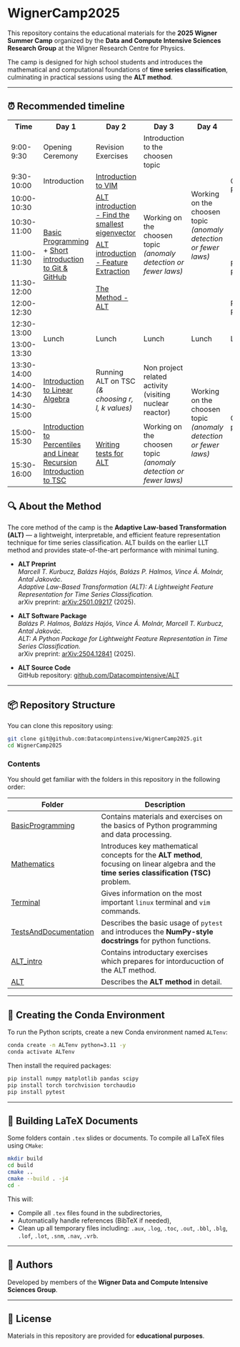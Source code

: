 # WignerCamp2025

This repository contains the educational materials for the **2025 Wigner Summer Camp** organized by the **Data and Compute Intensive Sciences Research Group** at the Wigner Research Centre for Physics.

The camp is designed for high school students and introduces the mathematical and computational foundations of **time series classification**, culminating in practical sessions using the **ALT method**.

---

## ⏰ Recommended timeline

<body>
    <table>
        <tr>
            <th>Time</th>
            <th>Day 1</th>
            <th>Day 2</th>
            <th>Day 3</th>
            <th>Day 4</th>
            <th>Day 5</th>
        </tr>
        <tr>
            <td class="time-column">9:00-9:30</td>
            <td>Opening Ceremony</td>
            <td>Revision Exercises</td>
            <td>Introduction to the choosen topic</td>
            <td rowspan="7">Working on the choosen topic <i>(anomaly detection or fewer laws)</i></td>
            <td rowspan="4">Creating Presentation</td>
        </tr>
        <tr>
            <td class="time-column">9:30-10:00</td>
            <td>Introduction</td>
            <td><a href="./Terminal/Vim.md">Introduction to VIM</a></td>
            <td rowspan="6">Working on the choosen topic <i>(anomaly detection or fewer laws)</i></td>
        </tr>
        <tr>
            <td class="time-column">10:00-10:30</td>
            <td rowspan="5"><a href="./BasicProgramming/">Basic Programming</a> + <a href="./Terminal/Git.md">Short introduction to Git & GitHub</a></td>
            <td rowspan="2"><a href="./ALT_intro/Eigenvector/">ALT introduction - Find the smallest eigenvector</a></td>
        </tr>
        <tr>
            <td class="time-column">10:30-11:00</td>
        </tr>
        <tr>
            <td class="time-column">11:00-11:30</td>
            <td><a href="./ALT_intro/FeatureExtraction/">ALT introduction - Feature Extraction</a></td>
            <td rowspan="2">Finalizing Presentation</td>
        </tr>
        <tr>
            <td class="time-column">11:30-12:00</td>
            <td rowspan="2"><a href="./ALT/">The Method - ALT</a></td>
        </tr>
        <tr>
            <td class="time-column">12:00-12:30</td>
            <td>Practice Presentation</td>
        </tr>
        <tr>
            <td class="time-column">12:30-13:00</td>
            <td rowspan="2">Lunch</td>
            <td rowspan="2">Lunch</td>
            <td rowspan="2">Lunch</td>
            <td rowspan="2">Lunch</td>
            <td rowspan="2">Lunch</td>
        </tr>
        <tr>
            <td class="time-column">13:00-13:30</td>
        </tr>
        <tr>
            <td class="time-column">13:30-14:00</td>
            <td rowspan="3"><a href="./Mathematics/linear_algebra.pdf">Introduction to Linear Algebra</a></td>
            <td rowspan="3">Running ALT on TSC <i>(& choosing r, l, k values)</i></td>
            <td rowspan="3">Non project related activity (visiting nuclear reactor)</td>
            <td rowspan="6">Working on the choosen topic <i>(anomaly detection or fewer laws)</i></td>
            <td  rowspan="10">Closing & presentation</td>
        </tr>
        <tr>
            <td class="time-column">14:00-14:30</td>
        </tr>
        <tr>
            <td class="time-column">14:30-15:00</td>
        </tr>
        <tr>
            <td class="time-column">15:00-15:30</td>
            <td rowspan="2"><a href="./Mathematics/miscellaneous_topics.pdf">Introduction to Percentiles and Linear Recursion</a> <br><a href="./Mathematics/TSC.pdf">Introduction to TSC</a></td>
            <td rowspan="3"><a href="./TestsAndDocumentation/">Writing tests for ALT<a></td>
            <td rowspan="2">Working on the choosen topic <i>(anomaly detection or fewer laws)</i></td>
        </tr>
        <tr>
            <td class="time-column">15:30-16:00</td>
        </tr>
    </table>
</body>
</html>

## 🔍 About the Method

The core method of the camp is the **Adaptive Law-based Transformation (ALT)** — a lightweight, interpretable, and efficient feature representation technique for time series classification. ALT builds on the earlier LLT method and provides state-of-the-art performance with minimal tuning.

- **ALT Preprint**  
  *Marcell T. Kurbucz, Balázs Hajós, Balázs P. Halmos, Vince Á. Molnár, Antal Jakovác*.  
  *Adaptive Law-Based Transformation (ALT): A Lightweight Feature Representation for Time Series Classification.*  
  arXiv preprint: [arXiv:2501.09217](https://arxiv.org/abs/2501.09217) (2025).

- **ALT Software Package**  
  *Balázs P. Halmos, Balázs Hajós, Vince Á. Molnár, Marcell T. Kurbucz, Antal Jakovác*.  
  *ALT: A Python Package for Lightweight Feature Representation in Time Series Classification.*  
  arXiv preprint: [arXiv:2504.12841](https://arxiv.org/abs/2504.12841) (2025).

- **ALT Source Code**  
  GitHub repository: [github.com/Datacompintensive/ALT](https://github.com/Datacompintensive/ALT)

---

## 📦 Repository Structure

You can clone this repository using:

```bash
git clone git@github.com:Datacompintensive/WignerCamp2025.git
cd WignerCamp2025
```

### Contents

You should get familiar with the folders in this repository in the following order:

| Folder | Description |
|--------|-------------|
| [BasicProgramming](./BasicProgramming) | Contains materials and exercises on the basics of Python programming and data processing. |
| [Mathematics](./Mathematics) | Introduces key mathematical concepts for the **ALT method**, focusing on linear algebra and the **time series classification (TSC)** problem. |
| [Terminal](./Terminal) | Gives information on the most important `linux` terminal and `vim` commands. |
| [TestsAndDocumentation](./TestsAndDocumentation) | Describes the basic usage of `pytest` and introduces the **NumPy-style docstrings** for python functions. |
| [ALT_intro](./ALT_intro) | Contains introductary exercises which prepares for intorducuction of the ALT method. |
| [ALT](./ALT) | Describes the **ALT method** in detail. |

---

## 🐍 Creating the Conda Environment

To run the Python scripts, create a new Conda environment named `ALTenv`:

```bash
conda create -n ALTenv python=3.11 -y
conda activate ALTenv
```

Then install the required packages:

```bash
pip install numpy matplotlib pandas scipy
pip install torch torchvision torchaudio
pip install pytest
```

---

## 📄 Building LaTeX Documents

Some folders contain `.tex` slides or documents. To compile all LaTeX files using `CMake`:

```bash
mkdir build
cd build
cmake ..
cmake --build . -j4
cd -
```

This will:

- Compile all `.tex` files found in the subdirectories,
- Automatically handle references (BibTeX if needed),
- Clean up all temporary files including: `.aux`, `.log`, `.toc`, `.out`, `.bbl`, `.blg`, `.lof`, `.lot`, `.snm`, `.nav`, `.vrb`.

---

## 👥 Authors

Developed by members of the **Wigner Data and Compute Intensive Sciences Group**.

---

## 📜 License

Materials in this repository are provided for **educational purposes**.